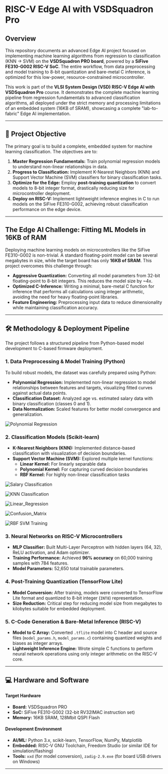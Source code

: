 # RISC-V Edge AI with VSDSquadron Pro

## Overview

This repository documents an advanced Edge AI project focused on implementing machine learning algorithms from regression to classification (KNN → SVM) on the **VSDSquadron PRO board**, powered by a **SiFive FE310-G002 RISC-V SoC**. The entire workflow, from data preprocessing and model training to 8-bit quantization and bare-metal C inference, is optimized for this low-power, resource-constrained microcontroller.

This work is part of the **VLSI System Design (VSD) RISC-V Edge AI with VSDSquadron Pro** course. It demonstrates the complete machine learning pipeline from regression fundamentals to advanced classification algorithms, all deployed under the strict memory and processing limitations of an embedded system (16KB of SRAM), showcasing a complete "lab-to-fabric" Edge AI implementation.

---

## 🎯 Project Objective

The primary goal is to build a complete, embedded system for machine learning classification. The objectives are to:

1. **Master Regression Fundamentals:** Train polynomial regression models to understand non-linear relationships in data.
2. **Progress to Classification:** Implement K-Nearest Neighbors (KNN) and Support Vector Machine (SVM) classifiers for binary classification tasks.
3. **Optimize for the Edge:** Employ **post-training quantization** to convert models to 8-bit integer format, drastically reducing size for microcontroller deployment.
4. **Deploy on RISC-V:** Implement lightweight inference engines in C to run models on the SiFive FE310-G002, achieving robust classification performance on the edge device.

---

## The Edge AI Challenge: Fitting ML Models in 16KB of RAM

Deploying machine learning models on microcontrollers like the SiFive FE310-G002 is non-trivial. A standard floating-point model can be several megabytes in size, while the target board has only **16KB of SRAM**. This project overcomes this challenge through:

* **Aggressive Quantization:** Converting all model parameters from 32-bit floating-point to 8-bit integers. This reduces the model size by ~4x.
* **Optimized C-Inference:** Writing a minimal, bare-metal C function for inference that performs all calculations using integer arithmetic, avoiding the need for heavy floating-point libraries.
* **Feature Engineering:** Preprocessing input data to reduce dimensionality while maintaining classification accuracy.

---

## 🛠️ Methodology & Deployment Pipeline

The project follows a structured pipeline from Python-based model development to C-based firmware deployment.

### 1. Data Preprocessing & Model Training (Python)

To build robust models, the dataset was carefully prepared using Python:

* **Polynomial Regression:** Implemented non-linear regression to model relationships between features and targets, visualizing fitted curves against actual data points.
* **Classification Dataset:** Analyzed age vs. estimated salary data with binary classification (classes 0 and 1).
* **Data Normalization:** Scaled features for better model convergence and generalization.

![Polynomial Regression](images/polynomial_regression.png)

### 2. Classification Models (Scikit-learn)

* **K-Nearest Neighbors (KNN):** Implemented distance-based classification with visualization of decision boundaries.
* **Support Vector Machine (SVM):** Explored multiple kernel functions:
  - **Linear Kernel:** For linearly separable data
  - **Polynomial Kernel:** For capturing curved decision boundaries
  - **RBF Kernel:** For highly non-linear classification tasks

![Salary Classification](images/download(2).png)

![KNN Classification](images/download(4).png)

![Linear_Regression](images/download.png)

![Confusion_Matrix](images/download(7).png)

![RBF SVM Training](images/download(5).png)

### 3. Neural Networks on RISC-V Microcontrollers

* **MLP Classifier:** Built Multi-Layer Perceptron with hidden layers (64, 32), ReLU activation, and Adam optimizer.
* **Training Performance:** Achieved **96% accuracy** on 60,000 training samples with 784 features.
* **Model Parameters:** 52,650 total trainable parameters.

### 4. Post-Training Quantization (TensorFlow Lite)

* **Model Conversion:** After training, models were converted to TensorFlow Lite format and quantized to 8-bit integer (`INT8`) representation.
* **Size Reduction:** Critical step for reducing model size from megabytes to kilobytes suitable for embedded deployment.

### 5. C-Code Generation & Bare-Metal Inference (RISC-V)

* **Model to C Array:** Converted `.tflite` model into C header and source files (`model_params.h`, `model_params.c`) containing quantized weights and biases as integer arrays.
* **Lightweight Inference Engine:** Wrote simple C functions to perform neural network operations using only integer arithmetic on the RISC-V core.

---

## 💻 Hardware and Software

#### Target Hardware

* **Board:** VSDSquadron PRO
* **SoC:** SiFive FE310-G002 (32-bit RV32IMAC instruction set)
* **Memory:** 16KB SRAM, 128Mbit QSPI Flash

#### Development Environment

* **AI/ML:** Python 3.x, scikit-learn, TensorFlow, NumPy, Matplotlib
* **Embedded:** RISC-V GNU Toolchain, Freedom Studio (or similar IDE for simulation/flashing)
* **Tools:** `xxd` (for model conversion), `zadig-2.9.exe` (for board USB drivers on Windows)

---
